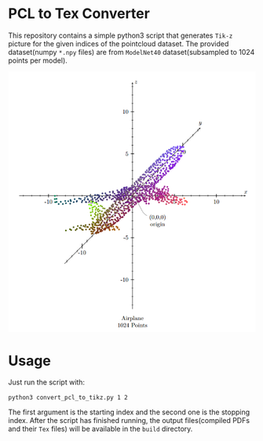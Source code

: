 # PCL to Tex Converter
This repository contains a simple python3 script that generates `Tik-z` picture for the given indices of the pointcloud dataset. The provided dataset(numpy `*.npy` files) are from `ModelNet40` dataset(subsampled to 1024 points per model).
<p align="center"><img src="https://github.com/salehjg/pointcloud_to_tikz_converter/blob/master/build/top_index1.png?raw=true" /></p>

# Usage
Just run the script with:
```buildoutcfg
python3 convert_pcl_to_tikz.py 1 2
```
The first argument is the starting index and the second one is the stopping index. After the script has finished running, the output files(compiled PDFs and their `Tex` files) will be available in the `build` directory.